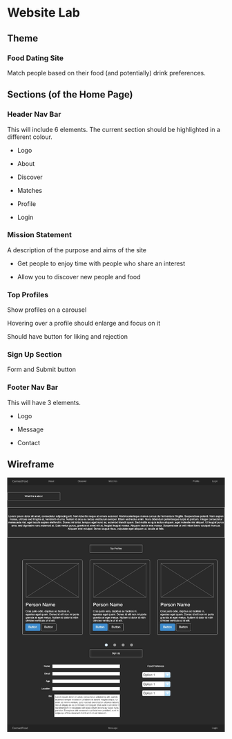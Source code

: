 # Website Lab

## Theme
### Food Dating Site
Match people based on their food (and potentially) drink preferences. 



## Sections (of the Home Page)
### Header Nav Bar
This will include 6 elements. The current section should be highlighted in a different colour. 

- Logo

- About

- Discover

- Matches

- Profile

- Login

 
### Mission Statement
A description of the purpose and aims of the site

- Get people to enjoy time with people who share an interest

- Allow you to discover new people and food


### Top Profiles
Show profiles on a carousel 

Hovering over a profile should enlarge and focus on it

Should have button for liking and rejection

### Sign Up Section
Form and Submit button

### Footer Nav Bar
This will have 3 elements. 

- Logo

- Message

- Contact 


## Wireframe

![](/assets/website_wireframe.jpg)